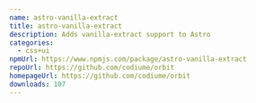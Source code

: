 ```yaml
---
name: astro-vanilla-extract
title: astro-vanilla-extract
description: Adds vanilla-extract support to Astro
categories:
  - css+ui
npmUrl: https://www.npmjs.com/package/astro-vanilla-extract
repoUrl: https://github.com/codiume/orbit
homepageUrl: https://github.com/codiume/orbit
downloads: 107
---
```

